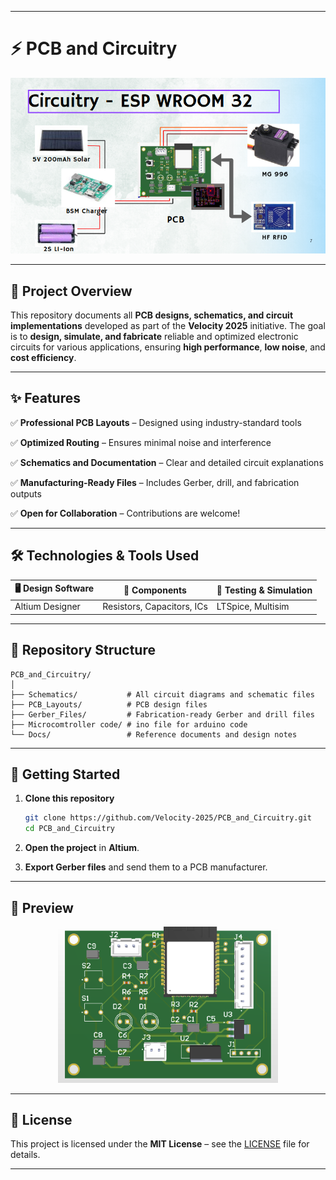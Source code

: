 
---

# ⚡ **PCB and Circuitry**

<p align="center">
  <img src="circuitry.png" alt="Status"/>
</p>

---

## 🎯 **Project Overview**

This repository documents all **PCB designs, schematics, and circuit implementations** developed as part of the **Velocity 2025** initiative.
The goal is to **design, simulate, and fabricate** reliable and optimized electronic circuits for various applications, ensuring **high performance**, **low noise**, and **cost efficiency**.

---

## ✨ **Features**

✅ **Professional PCB Layouts** – Designed using industry-standard tools

✅ **Optimized Routing** – Ensures minimal noise and interference

✅ **Schematics and Documentation** – Clear and detailed circuit explanations

✅ **Manufacturing-Ready Files** – Includes Gerber, drill, and fabrication outputs

✅ **Open for Collaboration** – Contributions are welcome!

---

## 🛠 **Technologies & Tools Used**

| 🖥 **Design Software**  | 🔌 **Components**          | 🔬 **Testing & Simulation** |
| ----------------------- | -------------------------- | --------------------------- |
|      Altium Designer    | Resistors, Capacitors, ICs | LTSpice, Multisim           |


---

## 📂 **Repository Structure**

```
PCB_and_Circuitry/
│
├── Schematics/           # All circuit diagrams and schematic files
├── PCB_Layouts/          # PCB design files 
├── Gerber_Files/         # Fabrication-ready Gerber and drill files
├── Microcomtroller code/ # ino file for arduino code
└── Docs/                 # Reference documents and design notes
```

---

## 🚀 **Getting Started**

1. **Clone this repository**

   ```bash
   git clone https://github.com/Velocity-2025/PCB_and_Circuitry.git
   cd PCB_and_Circuitry
   ```

2. **Open the project** in **Altium**.

3. **Export Gerber files** and send them to a PCB manufacturer.

---

## 📸 **Preview**



<p align="center">
  <img src="image.png" alt="PCB Preview" width="70%"/>
</p>

---


## 📜 **License**

This project is licensed under the **MIT License** – see the [LICENSE](LICENSE) file for details.

---




